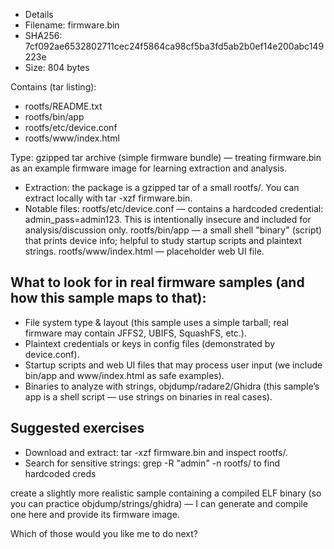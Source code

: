 - Details
- Filename: firmware.bin
- SHA256: 7cf092ae6532802711cec24f5864ca98cf5ba3fd5ab2b0ef14e200abc149223e
- Size: 804 bytes

Contains (tar listing):
- rootfs/README.txt
- rootfs/bin/app
- rootfs/etc/device.conf
- rootfs/www/index.html
  
Type: gzipped tar archive (simple firmware bundle) — treating firmware.bin as an example firmware image for learning extraction and analysis.
- Extraction: the package is a gzipped tar of a small rootfs/. You can extract locally with tar -xzf firmware.bin.
- Notable files:
rootfs/etc/device.conf — contains a hardcoded credential: admin_pass=admin123. This is intentionally insecure and included for analysis/discussion only.
rootfs/bin/app — a small shell "binary" (script) that prints device info; helpful to study startup scripts and plaintext strings.
rootfs/www/index.html — placeholder web UI file.

## What to look for in real firmware samples (and how this sample maps to that):
- File system type & layout (this sample uses a simple tarball; real firmware may contain JFFS2, UBIFS, SquashFS, etc.).
- Plaintext credentials or keys in config files (demonstrated by device.conf).
- Startup scripts and web UI files that may process user input (we include bin/app and www/index.html as safe examples).
- Binaries to analyze with strings, objdump/radare2/Ghidra (this sample’s app is a shell script — use strings on binaries in real cases).

## Suggested exercises

- Download and extract: tar -xzf firmware.bin and inspect rootfs/.
- Search for sensitive strings: grep -R "admin" -n rootfs/ to find hardcoded creds


create a slightly more realistic sample containing a compiled ELF binary (so you can practice objdump/strings/ghidra) — I can generate and compile one here and provide its firmware image.

Which of those would you like me to do next?
